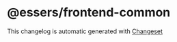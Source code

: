 # @essers/frontend-common

This changelog is automatic generated with [Changeset](https://github.com/changesets/changesets)

